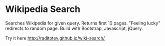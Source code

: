 # Wikipedia Search

Searches Wikipedia for given query. Returns first 10 pages. "Feeling lucky" redirects to random page. Build with Bootstrap, Javascript, jQuery.

Try it here http://raditotev.github.io/wiki-search/


